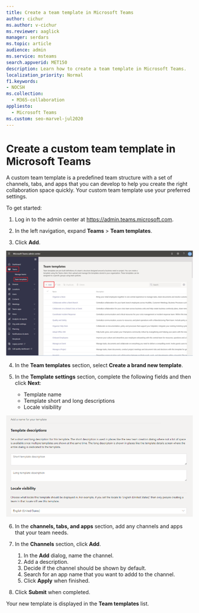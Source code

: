 ```yaml
---
title: Create a team template in Microsoft Teams
author: cichur
ms.author: v-cichur
ms.reviewer: aaglick
manager: serdars
ms.topic: article
audience: admin
ms.service: msteams
search.appverid: MET150
description: Learn how to create a team template in Microsoft Teams.
localization_priority: Normal
f1.keywords:
- NOCSH
ms.collection: 
  - M365-collaboration
appliesto: 
  - Microsoft Teams
ms.custom: seo-marvel-jul2020
---
```


# Create a custom team template in Microsoft Teams

A custom team template is a predefined team structure with a set of channels, tabs, and apps that you can develop to help you create the right collaboration space quickly. Your custom team template use your preferred settings.

To get started:

1. Log in to the admin center at <a href="<<<https://admin.teams.microsoft.com>>>" target="_blank">https://admin.teams.microsoft.com</a>.

2. In the left navigation, expand **Teams** > **Team templates**.

3. Click **Add**.

![An image of the Team templates dialog with Add highlighted.](media/team-templates-new.png)

4. In the **Team templates** section, select **Create a brand new template**.

5. In the **Template settings** section, complete the following fields and then click **Next**:
    - Template name
    - Template short and long descriptions
    - Locale visibility  

![An image of the Team templates settings naming dialog.](media/template-add-a-name.png)

6. In the **channels, tabs, and apps** section, add any channels and apps that your team needs.

7. In the **Channels** section, click **Add**.
    1. In the **Add** dialog, name the channel.
    2. Add a description.
    3. Decide if the channel should be shown by default.
    4. Search for an app name that you want to addd to the channel.
    5. Click **Apply** when finished.

8. Click **Submit** when completed.

Your new template is displayed in the **Team templates** list.
